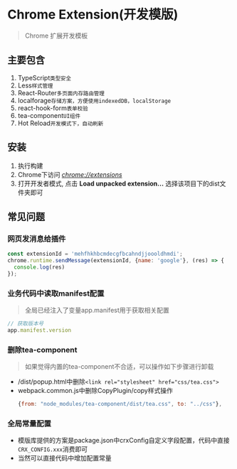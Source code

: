# Chrome Extension(开发模版)

> Chrome 扩展开发模板

## 主要包含

1. TypeScript`类型安全`
2. Less`样式管理`
3. React-Router`多页面内存路由管理`
4. localforage`存储方案，方便使用indexedDB，localStorage`
5. react-hook-form`表单校验`
6. tea-component`UI组件`
7. Hot Reload`开发模式下，自动刷新`

## 安装

1. 执行构建
2. Chrome下访问 [_chrome://extensions_](chrome://extensions)
3. 打开开发者模式, 点击 **Load unpacked extension...** 选择该项目下的dist文件夹即可

## 常见问题

### 网页发消息给插件

```javascript
const extensionId = 'mehfhkhbcmdecgfbcahndjjoooldhmdi';
chrome.runtime.sendMessage(extensionId, {name: 'google'}, (res) => {
  console.log(res)
});
```

### 业务代码中读取manifest配置

> 全局已经注入了变量app.manifest用于获取相关配置

```javascript
// 获取版本号
app.manifest.version

```

### 删除tea-component

> 如果觉得内置的tea-component不合适，可以操作如下步骤进行卸载

- /dist/popup.html中删除`<link rel="stylesheet" href="css/tea.css">`
- webpack.common.js中删除CopyPlugin/copy样式操作
  ```javascript
  {from: "node_modules/tea-component/dist/tea.css", to: "../css"},
  ```

### 全局常量配置

- 模版库提供的方案是package.json中crxConfig自定义字段配置，代码中直接`CRX_CONFIG.xxx`消费即可
- 当然可以直接代码中增加配置常量
